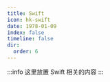 ```yaml
---
title: Swift
icon: hk-swift
date: 1978-01-09
index: false
timeline: false
dir:
  order: 6
---
```


:::info
这里放置 Swift 相关的内容
:::

<AutoCatalog />

